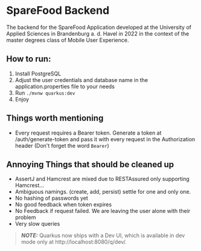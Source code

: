 # SpareFood Backend
The backend for the SpareFood Application developed at the University of Applied Sciences in Brandenburg a. d. Havel in 2022 in the context of the master degrees class of Mobile User Experience.

## How to run:
1. Install PostgreSQL
2. Adjust the user credentials and database name in the application.properties file to your needs
3. Run `./mvnw quarkus:dev`
4. Enjoy

## Things worth mentioning
* Every request requires a Bearer token. Generate a token at <url>/auth/generate-token and pass it with every request in the Authorization header (Don't forget the word `Bearer`)

## Annoying Things that should be cleaned up
* AssertJ and Hamcrest are mixed due to RESTAssured only supporting Hamcrest...
* Ambiguous namings. (create, add, persist) settle for one and only one.
* No hashing of passwords yet
* No good feedback when token expires
* No Feedback if request failed. We are leaving the user alone with their problem
* Very slow queries


> **_NOTE:_**  Quarkus now ships with a Dev UI, which is available in dev mode only at http://localhost:8080/q/dev/.
